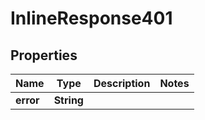 # InlineResponse401

## Properties
Name | Type | Description | Notes
------------ | ------------- | ------------- | -------------
**error** | **String** |  | 

